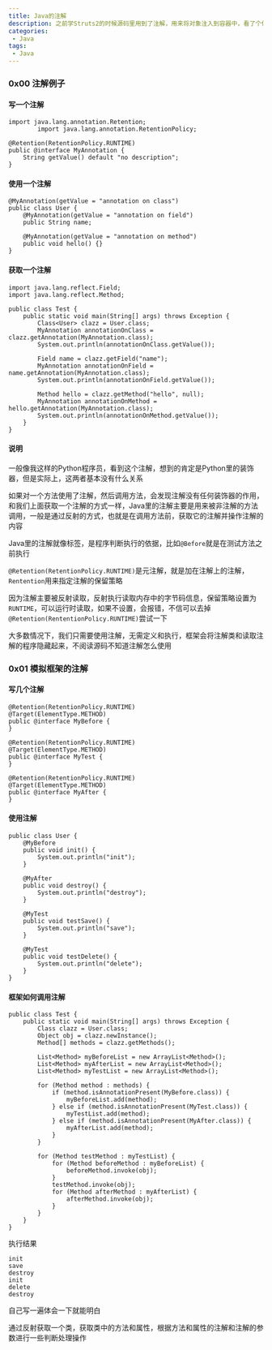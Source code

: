 ```yaml
---
title: Java的注解
description: 之前学Struts2的时候源码里用到了注解，用来将对象注入到容器中，看了个似懂非懂，如今重新学习一遍
categories:
 - Java
tags:
 - Java
---
```


### 0x00 注解例子
#### 写一个注解
```
import java.lang.annotation.Retention;
        import java.lang.annotation.RetentionPolicy;

@Retention(RetentionPolicy.RUNTIME)
public @interface MyAnnotation {
    String getValue() default "no description";
}
```

#### 使用一个注解
```
@MyAnnotation(getValue = "annotation on class")
public class User {
    @MyAnnotation(getValue = "annotation on field")
    public String name;

    @MyAnnotation(getValue = "annotation on method")
    public void hello() {}
}
```

#### 获取一个注解
```
import java.lang.reflect.Field;
import java.lang.reflect.Method;

public class Test {
    public static void main(String[] args) throws Exception {
        Class<User> clazz = User.class;
        MyAnnotation annotationOnClass = clazz.getAnnotation(MyAnnotation.class);
        System.out.println(annotationOnClass.getValue());

        Field name = clazz.getField("name");
        MyAnnotation annotationOnField = name.getAnnotation(MyAnnotation.class);
        System.out.println(annotationOnField.getValue());

        Method hello = clazz.getMethod("hello", null);
        MyAnnotation annotationOnMethod = hello.getAnnotation(MyAnnotation.class);
        System.out.println(annotationOnMethod.getValue());
    }
}
```

#### 说明
一般像我这样的Python程序员，看到这个注解，想到的肯定是Python里的装饰器，但是实际上，这两者基本没有什么关系

如果对一个方法使用了注解，然后调用方法，会发现注解没有任何装饰器的作用，和我们上面获取一个注解的方式一样，Java里的注解主要是用来被非注解的方法调用，一般是通过反射的方式，也就是在调用方法前，获取它的注解并操作注解的内容

Java里的注解就像标签，是程序判断执行的依据，比如`@Before`就是在测试方法之前执行

`@Retention(RetentionPolicy.RUNTIME)`是元注解，就是加在注解上的注解，`Rentention`用来指定注解的保留策略

因为注解主要被反射读取，反射执行读取内存中的字节码信息，保留策略设置为`RUNTIME`，可以运行时读取，如果不设置，会报错，不信可以去掉`@Retention(RententionPolicy.RUNTIME)`尝试一下

大多数情况下，我们只需要使用注解，无需定义和执行，框架会将注解类和读取注解的程序隐藏起来，不阅读源码不知道注解怎么使用

### 0x01 模拟框架的注解
#### 写几个注解
```
@Retention(RetentionPolicy.RUNTIME)
@Target(ElementType.METHOD)
public @interface MyBefore {
}

@Retention(RetentionPolicy.RUNTIME)
@Target(ElementType.METHOD)
public @interface MyTest {
}

@Retention(RetentionPolicy.RUNTIME)
@Target(ElementType.METHOD)
public @interface MyAfter {
}
```

#### 使用注解
```
public class User {
    @MyBefore
    public void init() {
        System.out.println("init");
    }

    @MyAfter
    public void destroy() {
        System.out.println("destroy");
    }

    @MyTest
    public void testSave() {
        System.out.println("save");
    }

    @MyTest
    public void testDelete() {
        System.out.println("delete");
    }
}
```

#### 框架如何调用注解
```
public class Test {
    public static void main(String[] args) throws Exception {
        Class clazz = User.class;
        Object obj = clazz.newInstance();
        Method[] methods = clazz.getMethods();

        List<Method> myBeforeList = new ArrayList<Method>();
        List<Method> myAfterList = new ArrayList<Method>();
        List<Method> myTestList = new ArrayList<Method>();

        for (Method method : methods) {
            if (method.isAnnotationPresent(MyBefore.class)) {
                myBeforeList.add(method);
            } else if (method.isAnnotationPresent(MyTest.class)) {
                myTestList.add(method);
            } else if (method.isAnnotationPresent(MyAfter.class)) {
                myAfterList.add(method);
            }
        }

        for (Method testMethod : myTestList) {
            for (Method beforeMethod : myBeforeList) {
                beforeMethod.invoke(obj);
            }
            testMethod.invoke(obj);
            for (Method afterMethod : myAfterList) {
                afterMethod.invoke(obj);
            }
        }
    }
}
```

执行结果

```
init
save
destroy
init
delete
destroy
```

自己写一遍体会一下就能明白

通过反射获取一个类，获取类中的方法和属性，根据方法和属性的注解和注解的参数进行一些判断处理操作
